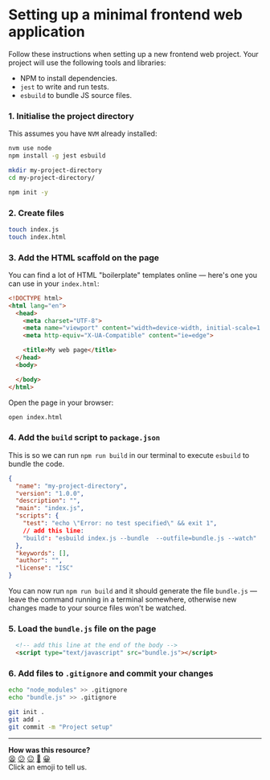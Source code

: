 # Setting up a minimal frontend web application

Follow these instructions when setting up a new frontend web project. Your project will use the following tools and libraries:
 * NPM to install dependencies.
 * `jest` to write and run tests.
 * `esbuild` to bundle JS source files.

### 1. Initialise the project directory

This assumes you have `NVM` already installed:

```bash
nvm use node
npm install -g jest esbuild

mkdir my-project-directory
cd my-project-directory/

npm init -y
```

### 2. Create files

```bash
touch index.js
touch index.html
```

### 3. Add the HTML scaffold on the page

You can find a lot of HTML "boilerplate" templates online — here's one you can use in your `index.html`:

```html
<!DOCTYPE html>
<html lang="en">
  <head>
    <meta charset="UTF-8">
    <meta name="viewport" content="width=device-width, initial-scale=1.0">
    <meta http-equiv="X-UA-Compatible" content="ie=edge">

    <title>My web page</title>
  </head>
  <body>

  </body>
</html>
```

Open the page in your browser:
```bash
open index.html
```

### 4. Add the `build` script to `package.json`

This is so we can run `npm run build` in our terminal to execute `esbuild` to bundle the code.

```json
{
  "name": "my-project-directory",
  "version": "1.0.0",
  "description": "",
  "main": "index.js",
  "scripts": {
    "test": "echo \"Error: no test specified\" && exit 1",
    // add this line:
    "build": "esbuild index.js --bundle  --outfile=bundle.js --watch"
  },
  "keywords": [],
  "author": "",
  "license": "ISC"
}
```

You can now run `npm run build` and it should generate the file `bundle.js` — leave the command running in a terminal somewhere, otherwise new changes made to your source files won't be watched.

### 5. Load the `bundle.js` file on the page

```html
  <!-- add this line at the end of the body -->
  <script type="text/javascript" src="bundle.js"></script>
```

### 6. Add files to `.gitignore` and commit your changes

```bash
echo "node_modules" >> .gitignore
echo "bundle.js" >> .gitignore

git init .
git add .
git commit -m "Project setup"
```

<!-- BEGIN GENERATED SECTION DO NOT EDIT -->

---

**How was this resource?**  
[😫](https://airtable.com/shrUJ3t7KLMqVRFKR?prefill_Repository=makersacademy/javascript-web-applications&prefill_File=pills/setup_minimal_frontend_webapp.md&prefill_Sentiment=😫) [😕](https://airtable.com/shrUJ3t7KLMqVRFKR?prefill_Repository=makersacademy/javascript-web-applications&prefill_File=pills/setup_minimal_frontend_webapp.md&prefill_Sentiment=😕) [😐](https://airtable.com/shrUJ3t7KLMqVRFKR?prefill_Repository=makersacademy/javascript-web-applications&prefill_File=pills/setup_minimal_frontend_webapp.md&prefill_Sentiment=😐) [🙂](https://airtable.com/shrUJ3t7KLMqVRFKR?prefill_Repository=makersacademy/javascript-web-applications&prefill_File=pills/setup_minimal_frontend_webapp.md&prefill_Sentiment=🙂) [😀](https://airtable.com/shrUJ3t7KLMqVRFKR?prefill_Repository=makersacademy/javascript-web-applications&prefill_File=pills/setup_minimal_frontend_webapp.md&prefill_Sentiment=😀)  
Click an emoji to tell us.

<!-- END GENERATED SECTION DO NOT EDIT -->
